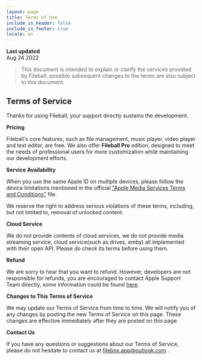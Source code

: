 ```yaml
---
layout: page
title: Terms of Use
include_in_header: false
include_in_footer: true
locale: en
---
```


**Last updated**  
Aug 24 2022

> This document is intended to explain or clarify the services provided by Fileball, possible subsequent changes to the terms are also subject to this document.

## Terms of Service

Thanks for using Fileball, your support directly sustains the development. 

**Pricing**

Fileball's core features, such as file management, music player, video player and text editor, are free. We also offer **Fileball Pro** edition, designed to meet the needs of professional users for more customization while maintaining our development efforts.

**Service Availability**

When you use the same Apple ID on multiple devices, please follow the device limitations mentioned in the official ["Apple Media Services Terms and Conditions"](https://www.apple.com/legal/internet-services/itunes/us/terms.html) file.

We reserve the right to address serious violations of these terms, including, but not limited to, removal of unlocked content.

**Cloud Service**

We do not provide contents of cloud services, we do not provide media streaming service, cloud service(such as drives, emby) all implemented with their open API. Please do check its terms before using them.

**Refund**

We are sorry to hear that you want to refund. However, developers are not responsible for refunds, you are encouraged to contact Apple Support Team directly, some information could be found [here](https://support.apple.com/en-us/HT204084).

**Changes to This Terms of Service**

We may update our Terms of Service from time to time. We will notify you of any changes by posting the new Terms of Service on this page. These changes are effective immediately after they are posted on this page.

**Contact Us**

If you have any questions or suggestions about our Terms of Service, please do not hesitate to contact us at filebox.app@outlook.com .